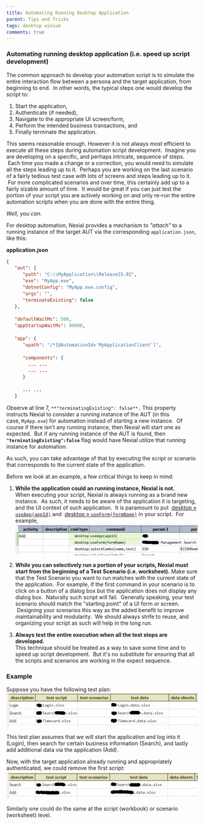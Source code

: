```yaml
---
title: Automating Running Desktop Application
parent: Tips and Tricks
tags: desktop winium
comments: true
---
```



### Automating running desktop application (i.e. speed up script development)
The common approach to develop your automation script is to simulate the entire interaction flow between a persona 
and the target application, from beginning to end.  In other words, the typical steps one would develop the script to:
1.  Start the application,
2.  Authenticate (if needed),
3.  Navigate to the appropriate UI screen/form,
4.  Perform the intended business transactions, and
5.  Finally terminate the application.
 
This seems reasonable enough. However it is not always most efficient to execute all these steps during automation 
script development.  Imagine you are developing on a specific, and perhaps intricate, sequence of steps.  Each time 
you made a change or a correction, you would need to simulate all the steps leading up to it.  Perhaps you are 
working on the last scenario of a fairly tedious test case with lots of screens and steps leading up to it.  For more 
complicated scenarios and over time, this certainly add up to a fairly sizable amount of time.  It would be great if 
you can just test the portion of your script you are actively working on and only re-run the entire automation 
scripts when you are done with the entire thing.
 
*Well, you can.*
 
For desktop automation, Nexial provides a mechanism to *"attach"* to a running instance of the target AUT via the 
corresponding `application.json`, like this:
 
**application.json**
```json
{
   "aut": {
      "path": "C:\\MyApplication\\Release15.02",
      "exe": "MyApp.exe",
      "dotnetConfig": "MyApp.exe.config",
      "args": "",
      "terminateExisting": false
   },
 
   "defaultWaitMs": 500,
   "appStartupWaitMs": 90000,
 
   "app": {
      "xpath": "/*[@AutomationId='MyApplicationClient']",
 
      "components": {
        ... ...
        ... ...
      }

      ... ...
   }
```
 
Observe at line 7, `**"terminatingExisting": false**.` This property instructs Nexial to consider a running instance 
of the AUT (in this case, `MyApp.exe`) for automation instead of starting a new instance.  Of course if there isn't 
any running instance, then Nexial will start one as expected.  But if any running instance of the AUT is found, then 
**`"terminatingExisting":false`** flag would have Nexial utilize that running instance for automation.

As such, you can take advantage of that by executing the script or scenario that corresponds to the current state of 
the application.

Before we look at an example, a few critical things to keep in mind:
1. **While the application could an running instance, Nexial is not.**  
   When executing your script, Nexial is always running as a brand new instance.  As such, it needs to be aware of 
   the application it is targeting, and the UI context of such application.  It is paramount to put 
   [desktop &raquo; `useApp(appId)`](../commands/desktop/useApp(appId)) and 
   [desktop &raquo; `useForm(formName)`](../commands/desktop/useForm(formName)) in your script.  For example,  
   ![useapp](image/AutomatingRunningDesktopApplication_01.png)  

2. **While you can selectively run a portion of your scripts, Nexial must start from the beginning of a 
   Test Scenario (i.e. worksheet).**
   Make sure that the Test Scenario you want to run matches with the current state of the application.  For example, 
   if the first command in your scenario is to click on a button of a dialog box but the application does not display 
   any dialog box.  Naturally such script will fail.  Generally speaking, your test scenario should match the 
   "starting point" of a UI form or screen.  Designing your scenarios this way as the added benefit to improve 
   maintainability and modularity.  We should always strife to reuse, and organizing your script as such will help 
   in the long run.

3. **Always test the entire execution when all the test steps are developed.**  
   This technique should be treated as a way to save some time and to speed up script development.  But it's no 
   substitute for ensuring that all the scripts and scenarios are working in the expect sequence.


### Example
Suppose you have the following test plan:<br/>
![plan](image/AutomatingRunningDesktopApplication_02.png)

This test plan assumes that we will start the application and log into it (Login), then search for certain business 
information (Search), and lastly add additional data via the application (Add).
 
Now, with the target application already running and appropriately authenticated, we could remove the first script:<br/>
![plan2](image/AutomatingRunningDesktopApplication_03.png)

Similarly one could do the same at the script (workbook) or scenario (worksheet) level.
